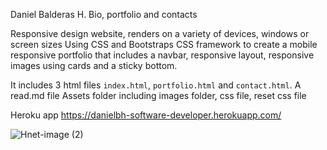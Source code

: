 Daniel Balderas H. Bio, portfolio and contacts

Responsive design website, renders on a variety of devices, windows or screen sizes
Using CSS and Bootstraps CSS framework to create a mobile responsive portfolio that includes a navbar, responsive layout, responsive images using cards and a sticky bottom.


It includes 3 html files `index.html`, `portfolio.html` and `contact.html`.
A read.md file
Assets folder including images folder, css file, reset css file 

Heroku app
https://danielbh-software-developer.herokuapp.com/

![Hnet-image (2)](https://user-images.githubusercontent.com/65620789/101970671-9b59d180-3be0-11eb-80da-96b0d0357eff.gif)
